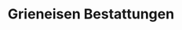 ---
title: "Grieneisen Bestattungen"
url: /berlin/grieneisen-bestattungen-bismarckstrasse/
shop: Bestattungen
---